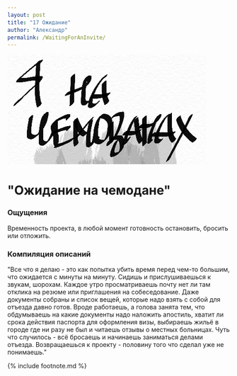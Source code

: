 ```yaml
---
layout: post
title: "17 Ожидание"
author: "Александр"
permalink: /WaitingForAnInvite/
---
```

!["Жду оффера"](/_img/17.jpg)
# "Ожидание на чемодане"

### Ощущения
Временность проекта, в любой момент готовность  остановить, бросить или отложить.

### Компиляция описаний
"Все что я делаю - это как попытка убить время перед чем-то большим, что ожидается с минуты на минуту. Сидишь и прислушиваешься к звукам, шорохам. Каждое утро просматриваешь почту нет ли там отклика на резюме или приглашения на собеседование. Даже документы собраны и список вещей, которые надо взять с собой для отъезда давно готов. Вроде работаешь, а голова занята тем, что обдумываешь на какие документы надо наложить апостиль, хватит ли срока действия паспорта для оформления визы, выбираешь жильё в городе  где ни разу  не был и читаешь отзывы о местных больницах. Чуть что случилось - всё бросаешь и начинаешь заниматься делами отъезда. Возвращаешься к проекту - половину того что сделал уже не понимаешь."

{% include footnote.md %}

